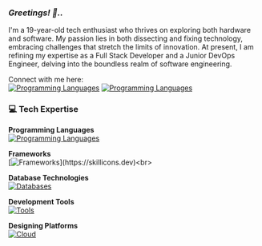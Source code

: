 ### <b><i>Greetings! 👋..</b></i>












I'm a 19-year-old tech enthusiast who thrives on exploring both hardware and software. My passion lies in both dissecting and fixing technology, embracing challenges that stretch the limits of innovation. At present, I am refining my expertise as a Full Stack Developer and a Junior DevOps Engineer, delving into the boundless realm of software engineering.

Connect with me here:<br>
[![Programming Languages](https://skillicons.dev/icons?i=linkedin)](https://www.linkedin.com/in/prakash-anandakumar/)
[![Programming Languages](https://skillicons.dev/icons?i=twitter)](https://x.com/prakaxh2005)<br>

### 💻 Tech Expertise

**Programming Languages**<br>
[![Programming Languages](https://skillicons.dev/icons?i=js,java,c,html,css,dart,php,python)](https://skillicons.dev)<br>

**Frameworks**<br>
[![Frameworks](https://skillicons.dev/icons?i=react,next,arduino,)](https://skillicons.dev)<br>

**Database Technologies**<br>
[![Databases](https://skillicons.dev/icons?i=mongo,mysql,firebase)](https://skillicons.dev)<br>

**Development Tools**<br>
[![Tools](https://skillicons.dev/icons?i=git,replit,linux,github,ubuntu,vscode)](https://skillicons.dev)<br>

**Designing Platforms**<br>
[![Cloud](https://skillicons.dev/icons?i=figma,ps,pr,canva)](https://skillicons.dev)<br>

<!--
### 🚀 Tech Projects and Achievements

#### Centralized Lab Server for College
🔍 **Challenge:** Heavy resource consumption for JDBC learning using Java8 and Oracle SQL in college labs.  
💡 **Solution:** Revitalized an old rack server, set up persistent Oracle and Postgres SQL databases using Docker on an Ubuntu server in my college.

#### College Storage Infrastructure
🔍 **Challenge:** Ineffective storage and file sharing through USB drives in my college.  
💡 **Solution:** Constructed and deployed a mirrored RAID NAS server with TrueNAS Free, and configured a firewall for campus-wide NAS accessibility.

#### HomeLab Ventures 🏡
✨ **Philosophy:** Learn through hands-on experimentation, curiosity, and problem-solving.

- **Gaming/Development Workspace**
- **Comprehensive Home Networking (Up to 1Gbps)**
- **NAS/Media Server/Mini Kubernetes Test/Learning Environment**
- **Password Management/Docker Testing Environment/SQL, NoSQL, Redis Servers using Old Laptops & Raspberry Pis**
- **Kubernetes Cluster with Rancher in Proxmox on an Old Laptop**
- **Remote Wake-on-LAN via Custom IoT/WOL Project**
- **Local DNS Server with PiHole on Raspberry Pi for HomeLab Devices**

Feel free to get in touch if you want to discuss technology, collaborate on projects, or chat about the latest advancements in the tech world! 😄 -->
